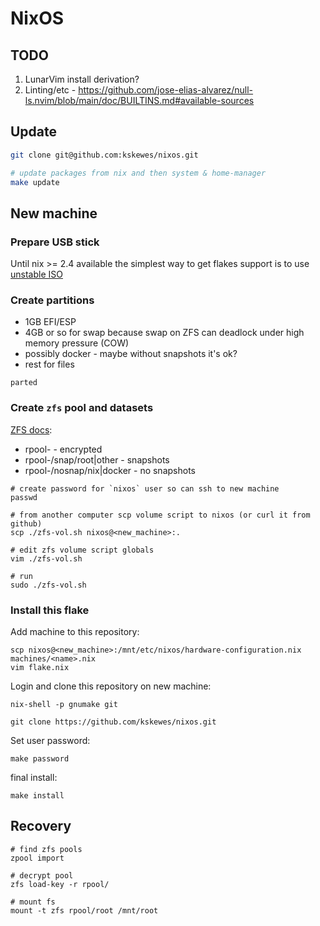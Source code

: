# NixOS

## TODO

1. LunarVim install derivation?
1. Linting/etc - https://github.com/jose-elias-alvarez/null-ls.nvim/blob/main/doc/BUILTINS.md#available-sources

## Update

```sh
git clone git@github.com:kskewes/nixos.git

# update packages from nix and then system & home-manager
make update
```

## New machine

### Prepare USB stick

Until nix >= 2.4 available the simplest way to get flakes support is to use
[unstable ISO](https://releases.nixos.org/nixos/unstable)

### Create partitions

- 1GB EFI/ESP
- 4GB or so for swap because swap on ZFS can deadlock under high memory pressure
  (COW)
- possibly docker - maybe without snapshots it's ok?
- rest for files

```
parted
```

### Create `zfs` pool and datasets

[ZFS docs](https://nixos.wiki/wiki/ZFS#How_to_install_NixOS_on_a_ZFS_root_filesystem):

- rpool-<machine> - encrypted
- rpool-<machine>/snap/root|other - snapshots
- rpool-<machine>/nosnap/nix|docker - no snapshots

```
# create password for `nixos` user so can ssh to new machine
passwd

# from another computer scp volume script to nixos (or curl it from github)
scp ./zfs-vol.sh nixos@<new_machine>:.

# edit zfs volume script globals
vim ./zfs-vol.sh

# run
sudo ./zfs-vol.sh
```

### Install this flake

Add machine to this repository:

```
scp nixos@<new_machine>:/mnt/etc/nixos/hardware-configuration.nix machines/<name>.nix
vim flake.nix
```

Login and clone this repository on new machine:

```
nix-shell -p gnumake git

git clone https://github.com/kskewes/nixos.git
```

Set user password:

```
make password
```

final install:

```
make install
```

## Recovery

```
# find zfs pools
zpool import

# decrypt pool
zfs load-key -r rpool/

# mount fs
mount -t zfs rpool/root /mnt/root
```
